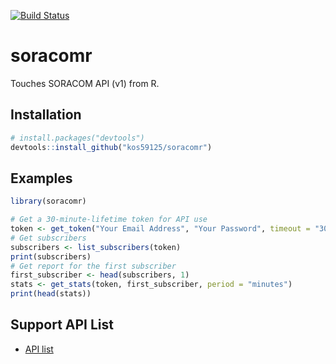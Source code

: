[![Build Status](https://travis-ci.org/kos59125/soracomr.svg)](https://travis-ci.org/kos59125/soracomr)

soracomr
========

Touches SORACOM API (v1) from R.

Installation
------------

```r
# install.packages("devtools")
devtools::install_github("kos59125/soracomr")
```

Examples
--------

```r
library(soracomr)

# Get a 30-minute-lifetime token for API use
token <- get_token("Your Email Address", "Your Password", timeout = "30 mins")
# Get subscribers
subscribers <- list_subscribers(token)
print(subscribers)
# Get report for the first subscriber
first_subscriber <- head(subscribers, 1)
stats <- get_stats(token, first_subscriber, period = "minutes")
print(head(stats))
```

Support API List
----------------

* [API list](https://doc.co/1AxWQr)

